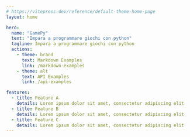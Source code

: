```yaml
---
# https://vitepress.dev/reference/default-theme-home-page
layout: home

hero:
  name: "GamePy"
  text: "Impara a programmare giochi con python"
  tagline: Impara a programmare giochi con python
  actions:
    - theme: brand
      text: Markdown Examples
      link: /markdown-examples
    - theme: alt
      text: API Examples
      link: /api-examples

features:
  - title: Feature A
    details: Lorem ipsum dolor sit amet, consectetur adipiscing elit
  - title: Feature B
    details: Lorem ipsum dolor sit amet, consectetur adipiscing elit
  - title: Feature C
    details: Lorem ipsum dolor sit amet, consectetur adipiscing elit
---
```


